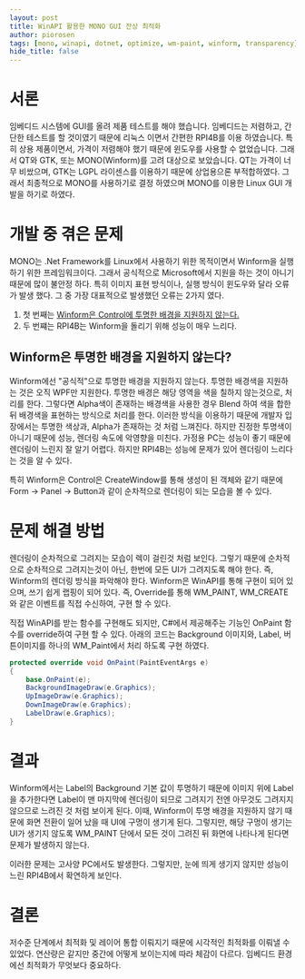 ```yaml
---
layout: post
title: WinAPI 활용한 MONO GUI 잔상 최적화
author: piorosen
tags: [mono, winapi, dotnet, optimize, wm-paint, winform, transparency]
hide_title: false
---
```


# 서론

임베디드 시스템에 GUI를 올려 제품 테스트를 해야 했습니다. 임베디드는 저렴하고, 간단한 테스트를 할 것이였기 때문에 리눅스 이면서 간편한 RPI4B를 이용 하였습니다. 특히 상용 제품이면서, 가격이 저렴해야 했기 때문에 윈도우를 사용할 수 없었습니다. 그래서 QT와 GTK, 또는 MONO(Winform)를 고려 대상으로 보았습니다. QT는 가격이 너무 비쌌으며, GTK는 LGPL 라이센스를 이용하기 때문에 상업용으론 부적합하였다. 그래서 최종적으로 MONO를 사용하기로 결정 하였으며 MONO를 이용한 Linux GUI 개발을 하기로 하였다.

# 개발 중 겪은 문제

MONO는 .Net Framework를 Linux에서 사용하기 위한 목적이면서 Winform을 실행하기 위한 프레임워크이다. 그래서 공식적으로 Microsoft에서 지원을 하는 것이 아니기 때문에 많이 불안정 하다. 특히 이미지 표현 방식이나, 실행 방식이 윈도우와 달라 오류가 발생 했다. 그 중 가장 대표적으로 발생했던 오류는 2가지 였다.

1. 첫 번째는 [Winform은 Control에 투명한 배경을 지원하지 않는다.](https://docs.microsoft.com/en-us/dotnet/desktop/winforms/controls/how-to-give-your-control-a-transparent-background?view=netframeworkdesktop-4.8)
2. 두 번쨰는 RPI4B는 Winform을 돌리기 위해 성능이 매우 느리다.

## Winform은 투명한 배경을 지원하지 않는다?

Winform에선 "공식적"으로 투명한 배경을 지원하지 않는다. 투명한 배경색을 지원하는 것은 오직 WPF만 지원한다. 투명한 배경은 해당 영역을 색을 칠하지 않는것으로, 처리를 한다. 그렇다면 Alpha색이 존재하는 배경색을 사용한 경우 Blend 하여 색을 합한 뒤 배경색을 표현하는 방식으로 처리를 한다. 이러한 방식을 이용하기 때문에 개발자 입장에서는 투명한 색상과, Alpha가 존재하는 것 처럼 느껴진다. 하지만 진정한 투명색이 아니기 때문에 성능, 렌더링 속도에 악영향을 미친다. 가정용 PC는 성능이 좋기 때문에 렌더링이 느린지 잘 알기 어렵다. 하지만 RPI4B는 성능에 문제가 있어 렌더링이 느리다는 것을 알 수 있다.

특히 Winform은 Control은 CreateWindow를 통해 생성이 된 객체와 같기 때문에 Form -> Panel -> Button과 같이 순차적으로 렌더링이 되는 모습을 볼 수 있다.

# 문제 해결 방법

렌더링이 순차적으로 그려지는 모습이 렉이 걸린것 처럼 보인다. 그렇기 때문에 순차적으로 순차적으로 그려지는것이 아닌, 한번에 모든 UI가 그려지도록 해야 한다. 즉, Winform의 렌더링 방식을 파악해야 한다. Winform은 WinAPI를 통해 구현이 되어 있으며, 쓰기 쉽게 랩핑이 되어 있다. 즉, Override를 통해 WM_PAINT, WM_CREATE와 같은 이벤트를 직접 수신하여, 구현 할 수 있다.

직접 WinAPI를 받는 함수를 구현해도 되지만, C#에서 제공해주는 기능인 OnPaint 함수를 override하여 구현 할 수 있다. 아래의 코드는 Background 이미지와, Label, 버튼이미지를 하나의 WM_Paint에서 처리 하도록 구현 하였다.

```cs
protected override void OnPaint(PaintEventArgs e)
{
    base.OnPaint(e);
    BackgroundImageDraw(e.Graphics);
    UpImageDraw(e.Graphics);
    DownImageDraw(e.Graphics);
    LabelDraw(e.Graphics);
}
```

# 결과

Winform에서는 Label의 Background 기본 값이 투명하기 때문에 이미지 위에 Label을 추가한다면 Label이 맨 마지막에 렌더링이 되므로 그려지기 전엔 아무것도 그려지지 않으므로 느려진 것 처럼 보이게 된다. 이때, Winform이 투명 배경을 지원하지 않기 때문에 화면 전환이 일어 났을 때 UI에 구멍이 생기게 된다. 그렇지만, 해당 구멍이 생기는 UI가 생기지 않도록 WM_PAINT 단에서 모든 것이 그려진 뒤 화면에 나타나게 된다면 문제가 발생하지 않는다. 

이러한 문제는 고사양 PC에서도 발생한다. 그렇지만, 눈에 띄게 생기지 않지만 성능이 느린 RPI4B에서 확연하게 보인다. 

# 결론

저수준 단계에서 최적화 및 레이어 통합 이뤄지기 때문에 시각적인 최적화를 이뤄낼 수 있었다. 연산량은 같지만 중간에 어떻게 보이는지에 따라 체감이 다르다. 임베디드 환경에선 최적화가 무엇보다 중요하다.

